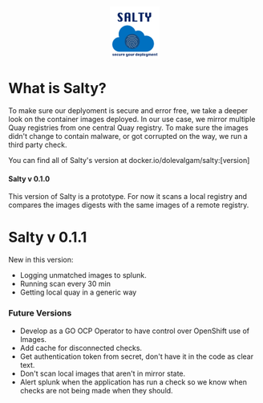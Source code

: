 <p align="center">
<img alt="Salty" src="SALTY_LOGO.png" width="20%" height="20%">
</p>

# What is Salty?
To make sure our deplyoment is secure and error free, we take a deeper look on the container images deployed.
In our use case, we mirror multiple Quay registries from one central Quay registry.
To make sure the images didn't change to contain malware, or got corrupted on the way, we run a third party check.

You can find all of Salty's version at docker.io/dolevalgam/salty:[version]

#### Salty v 0.1.0
This version of Salty is a prototype. For now it scans a local registry and compares the images digests with the same images of a remote registry.

# Salty v 0.1.1
New in this version:
* Logging unmatched images to splunk.
* Running scan every 30 min
* Getting local quay in a generic way

### Future Versions
* Develop as a GO OCP Operator to have control over OpenShift use of Images.
* Add cache for disconnected checks.
* Get authentication token from secret, don't have it in the code as clear text.
* Don't scan local images that aren't in mirror state.
* Alert splunk when the application has run a check so we know when checks are not being made when they should.
